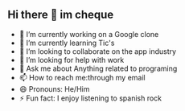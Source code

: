 ## Hi there 👋 im cheque
- 🔭 I’m currently working on a Google clone
- 🌱 I’m currently learning Tic's
- 👯 I’m looking to collaborate on the app industry
- 🤔 I’m looking for help with work
- 💬 Ask me about Anything related to programing
- 📫 How to reach me:through my email
- 😄 Pronouns: He/Him
- ⚡ Fun fact: I enjoy listening to spanish rock

<!--
**cheque-god/cheque-god** is a ✨ _special_ ✨ repository because its `README.md` (this file) appears on your GitHub profile.

Here are some ideas to get you started:

- 🔭 I’m currently working on ... Google clone
- 🌱 I’m currently learning ...Tic's
- 👯 I’m looking to collaborate on ...
- 🤔 I’m looking for help with ...
- 💬 Ask me about ...Anything related to programing
- 📫 How to reach me: ...through my email
- 😄 Pronouns: ...He/Him
- ⚡ Fun fact: ...
-->
